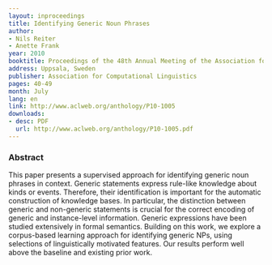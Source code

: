 ```yaml
---
layout: inproceedings
title: Identifying Generic Noun Phrases
author:
- Nils Reiter
- Anette Frank
year: 2010
booktitle: Proceedings of the 48th Annual Meeting of the Association for Computational Linguistics
address: Uppsala, Sweden
publisher: Association for Computational Linguistics
pages: 40-49
month: July
lang: en
link: http://www.aclweb.org/anthology/P10-1005
downloads:
- desc: PDF
  url: http://www.aclweb.org/anthology/P10-1005.pdf
---
```


### Abstract

This paper presents a supervised approach for identifying generic noun phrases in context. Generic statements express rule-like knowledge about kinds or events. Therefore, their identification is important for the automatic construction of knowledge bases. In particular, the distinction between generic and non-generic statements is crucial for the correct encoding of generic and instance-level information. Generic expressions have been studied extensively in formal semantics. Building on this work, we explore a corpus-based learning approach for identifying generic NPs, using selections of linguistically motivated features. Our results perform well above the baseline and existing prior work.
